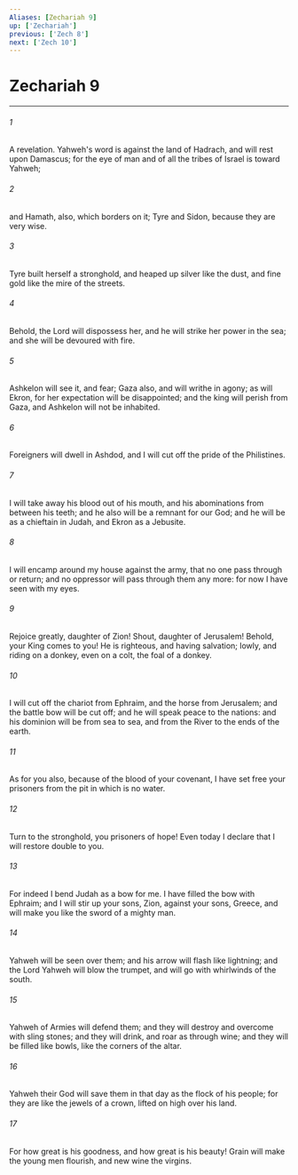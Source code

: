 ```yaml
---
Aliases: [Zechariah 9]
up: ['Zechariah']
previous: ['Zech 8']
next: ['Zech 10']
---
```

# Zechariah 9
***





###### 1 

A revelation. Yahweh's word is against the land of Hadrach, and will rest upon Damascus; for the eye of man and of all the tribes of Israel is toward Yahweh; 



###### 2 

and Hamath, also, which borders on it; Tyre and Sidon, because they are very wise. 



###### 3 

Tyre built herself a stronghold, and heaped up silver like the dust, and fine gold like the mire of the streets. 



###### 4 

Behold, the Lord will dispossess her, and he will strike her power in the sea; and she will be devoured with fire. 



###### 5 

Ashkelon will see it, and fear; Gaza also, and will writhe in agony; as will Ekron, for her expectation will be disappointed; and the king will perish from Gaza, and Ashkelon will not be inhabited. 



###### 6 

Foreigners will dwell in Ashdod, and I will cut off the pride of the Philistines. 



###### 7 

I will take away his blood out of his mouth, and his abominations from between his teeth; and he also will be a remnant for our God; and he will be as a chieftain in Judah, and Ekron as a Jebusite. 



###### 8 

I will encamp around my house against the army, that no one pass through or return; and no oppressor will pass through them any more: for now I have seen with my eyes. 



###### 9 

Rejoice greatly, daughter of Zion! Shout, daughter of Jerusalem! Behold, your King comes to you! He is righteous, and having salvation; lowly, and riding on a donkey, even on a colt, the foal of a donkey. 



###### 10 

I will cut off the chariot from Ephraim, and the horse from Jerusalem; and the battle bow will be cut off; and he will speak peace to the nations: and his dominion will be from sea to sea, and from the River to the ends of the earth. 



###### 11 

As for you also, because of the blood of your covenant, I have set free your prisoners from the pit in which is no water. 



###### 12 

Turn to the stronghold, you prisoners of hope! Even today I declare that I will restore double to you. 



###### 13 

For indeed I bend Judah as a bow for me. I have filled the bow with Ephraim; and I will stir up your sons, Zion, against your sons, Greece, and will make you like the sword of a mighty man. 



###### 14 

Yahweh will be seen over them; and his arrow will flash like lightning; and the Lord Yahweh will blow the trumpet, and will go with whirlwinds of the south. 



###### 15 

Yahweh of Armies will defend them; and they will destroy and overcome with sling stones; and they will drink, and roar as through wine; and they will be filled like bowls, like the corners of the altar. 



###### 16 

Yahweh their God will save them in that day as the flock of his people; for they are like the jewels of a crown, lifted on high over his land. 



###### 17 

For how great is his goodness, and how great is his beauty! Grain will make the young men flourish, and new wine the virgins.
